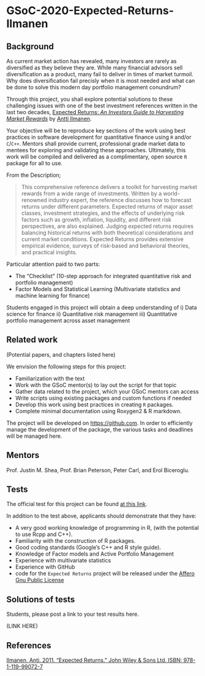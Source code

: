 # GSoC-2020-Expected-Returns-Ilmanen

## Background

As current market action has revealed, many investors are rarely as diversified 
as they believe they are. While many financial advisors sell diversification as 
a product, many fail to deliver in times of market turmoil. Why does diversification
fail precisly when it is most needed and what can be done to solve this modern day
portfolio management conundrum?

Through this project, you shall explore potential solutions to these 
challenging issues with one of the best investment references written
in the last two decades, [Expected Returns: _An Investors Guide to Harvesting Market Rewards_](https://www.wiley.com/en-us/Expected+Returns%3A+An+Investor%27s+Guide+to+Harvesting+Market+Rewards-p-9781119990727) by [Antti Ilmanen](https://www.aqr.com/About-Us/OurFirm/Antti-Ilmanen).

Your objective will be to reproduce key sections of the work using best practices 
in software development for quantitative finance using `R` and/or `C`/`C++`. 
Mentors shall provide current, professional grade market data to mentees for 
exploring and validating these approaches. Ultimately, this work will be compiled 
and delivered as a complimentary, open source `R` package for all to use.

  

From the Description;

> This comprehensive reference delivers a toolkit for harvesting market rewards from a wide range of investments. Written by a world-renowned industry expert, the reference discusses how to forecast returns under different parameters. Expected returns of major asset classes, investment strategies, and the effects of underlying risk factors such as growth, inflation, liquidity, and different risk perspectives, are also explained. Judging expected returns requires balancing historical returns with both theoretical considerations and current market conditions. Expected Returns provides extensive empirical evidence, surveys of risk-based and behavioral theories, and practical insights.




Particular attention paid to two parts:

* The “Checklist” (10-step approach for integrated quantitative risk and portfolio management) 
* Factor Models and Statistical Learning (Multivariate statistics and machine learning for finance)

Students engaged in this project will obtain a deep understanding of
i) Data science for finance
ii) Quantitative risk management
iii) Quantitative portfolio management across asset management


## Related work

(Potential papers, and chapters listed here)

We envision the following steps for this project:

* Familiarization with the text
* Work with the GSoC mentor(s) to lay out the script for that topic
* Gather data related to the project, which your GSoC mentors can access
* Write scripts using existing packages and custom functions if needed
* Develop this work using best practices in creating `R` packages.
* Complete minimal documentation using Roxygen2 & R markdown.

The project will be developed on https://github.com. In order to efficiently manage the development of the package, the various tasks and deadlines will be managed here.

## Mentors

Prof. Justin M. Shea, Prof. Brian Peterson, Peter Carl, and Erol Biceroglu.

## Tests

The official test for this project can be found [at this link](https://drive.google.com/file/d/0Bx2D7if2YYptOW1VLXp1bTBMOExZOFhtWWJ3UGhSd0FtUlJj/view?usp=sharing).

In addition to the test above, applicants should demonstrate that they have:
* A very good working knowledge of programming in R, (with the potential to use Rcpp and C++). 
* Familiarity with the construction of R packages.
* Good coding standards (Google’s C++ and R style guide).
* Knowledge of Factor models and Active Portfolio Management
* Experience with multivariate statistics
* Experience with GitHub
* code for the `Expected Returns` project will be released under the [Affero Gnu Public License](https://www.gnu.org/licenses/agpl-3.0.en.html)

## Solutions of tests

Students, please post a link to your test results here.

(LINK HERE)

## References

[Ilmanen, Anti. 2011. “Expected Returns.” John Wiley & Sons Ltd. ISBN: 978-1-119-99072-7](https://www.wiley.com/en-us/Expected+Returns%3A+An+Investor%27s+Guide+to+Harvesting+Market+Rewards-p-9781119990727)

